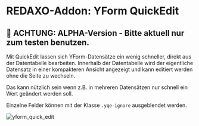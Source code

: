 # REDAXO-Addon: YForm QuickEdit

## :construction: ACHTUNG: ALPHA-Version - Bitte aktuell nur zum testen benutzen.
 
Mit QuickEdit lassen sich YForm-Datensätze ein wenig schneller, direkt aus der Datentabelle bearbeiten. Innerhalb der Datentabelle wird der eigentliche Datensatz in einer kompakteren Ansicht angezeigt und kann editiert werden ohne die Seite zu wechseln.

Das kann nützlich sein wenn z.B. in mehreren Datensätzen nur schnell ein Wert geändert werden soll.

Einzelne Felder können mit der Klasse `.yqe-ignore` ausgeblendet werden.

![yform_quick_edit](https://user-images.githubusercontent.com/2708231/149215990-ede6a98d-ef73-41ea-9b3c-d226430cbd09.png)
